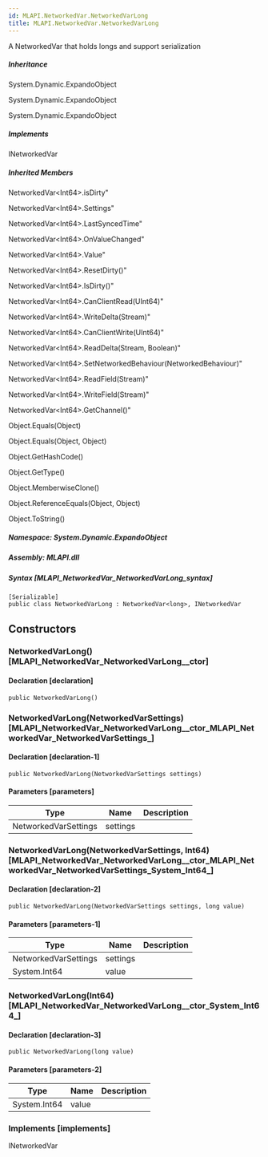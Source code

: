```yaml
---  
id: MLAPI.NetworkedVar.NetworkedVarLong  
title: MLAPI.NetworkedVar.NetworkedVarLong  
---
```


<div class="markdown level0 summary" markdown="1">

A NetworkedVar that holds longs and support serialization

</div>

<div class="markdown level0 conceptual" markdown="1">

</div>

<div class="inheritance" markdown="1">

##### Inheritance

<div class="level0" markdown="1">

System.Dynamic.ExpandoObject

</div>

<div class="level1" markdown="1">

System.Dynamic.ExpandoObject

</div>

<div class="level2" markdown="1">

System.Dynamic.ExpandoObject

</div>

</div>

<div markdown="1" classs="implements">

##### Implements

<div markdown="1">

INetworkedVar

</div>

</div>

<div class="inheritedMembers" markdown="1">

##### Inherited Members

<div markdown="1">

NetworkedVar\<Int64\>.isDirty"

</div>

<div markdown="1">

NetworkedVar\<Int64\>.Settings"

</div>

<div markdown="1">

NetworkedVar\<Int64\>.LastSyncedTime"

</div>

<div markdown="1">

NetworkedVar\<Int64\>.OnValueChanged"

</div>

<div markdown="1">

NetworkedVar\<Int64\>.Value"

</div>

<div markdown="1">

NetworkedVar\<Int64\>.ResetDirty()"

</div>

<div markdown="1">

NetworkedVar\<Int64\>.IsDirty()"

</div>

<div markdown="1">

NetworkedVar\<Int64\>.CanClientRead(UInt64)"

</div>

<div markdown="1">

NetworkedVar\<Int64\>.WriteDelta(Stream)"

</div>

<div markdown="1">

NetworkedVar\<Int64\>.CanClientWrite(UInt64)"

</div>

<div markdown="1">

NetworkedVar\<Int64\>.ReadDelta(Stream, Boolean)"

</div>

<div markdown="1">

NetworkedVar\<Int64\>.SetNetworkedBehaviour(NetworkedBehaviour)"

</div>

<div markdown="1">

NetworkedVar\<Int64\>.ReadField(Stream)"

</div>

<div markdown="1">

NetworkedVar\<Int64\>.WriteField(Stream)"

</div>

<div markdown="1">

NetworkedVar\<Int64\>.GetChannel()"

</div>

<div markdown="1">

Object.Equals(Object)

</div>

<div markdown="1">

Object.Equals(Object, Object)

</div>

<div markdown="1">

Object.GetHashCode()

</div>

<div markdown="1">

Object.GetType()

</div>

<div markdown="1">

Object.MemberwiseClone()

</div>

<div markdown="1">

Object.ReferenceEquals(Object, Object)

</div>

<div markdown="1">

Object.ToString()

</div>

</div>

##### **Namespace**: System.Dynamic.ExpandoObject

##### **Assembly**: MLAPI.dll

##### Syntax [MLAPI_NetworkedVar_NetworkedVarLong_syntax]

    [Serializable]
    public class NetworkedVarLong : NetworkedVar<long>, INetworkedVar

## Constructors 

### NetworkedVarLong() [MLAPI_NetworkedVar_NetworkedVarLong__ctor]

<div class="markdown level1 summary" markdown="1">

</div>

<div class="markdown level1 conceptual" markdown="1">

</div>

#### Declaration [declaration]

    public NetworkedVarLong()

### NetworkedVarLong(NetworkedVarSettings) [MLAPI_NetworkedVar_NetworkedVarLong__ctor_MLAPI_NetworkedVar_NetworkedVarSettings_]

<div class="markdown level1 summary" markdown="1">

</div>

<div class="markdown level1 conceptual" markdown="1">

</div>

#### Declaration [declaration-1]

    public NetworkedVarLong(NetworkedVarSettings settings)

#### Parameters [parameters]

| Type                 | Name     | Description |
|----------------------|----------|-------------|
| NetworkedVarSettings | settings |             |

### NetworkedVarLong(NetworkedVarSettings, Int64) [MLAPI_NetworkedVar_NetworkedVarLong__ctor_MLAPI_NetworkedVar_NetworkedVarSettings_System_Int64_]

<div class="markdown level1 summary" markdown="1">

</div>

<div class="markdown level1 conceptual" markdown="1">

</div>

#### Declaration [declaration-2]

    public NetworkedVarLong(NetworkedVarSettings settings, long value)

#### Parameters [parameters-1]

| Type                 | Name     | Description |
|----------------------|----------|-------------|
| NetworkedVarSettings | settings |             |
| System.Int64         | value    |             |

### NetworkedVarLong(Int64) [MLAPI_NetworkedVar_NetworkedVarLong__ctor_System_Int64_]

<div class="markdown level1 summary" markdown="1">

</div>

<div class="markdown level1 conceptual" markdown="1">

</div>

#### Declaration [declaration-3]

    public NetworkedVarLong(long value)

#### Parameters [parameters-2]

| Type         | Name  | Description |
|--------------|-------|-------------|
| System.Int64 | value |             |

### Implements [implements]

<div markdown="1">

INetworkedVar

</div>
